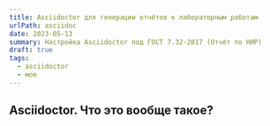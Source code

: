 ```yaml
---
title: Asciidoctor для генерации отчётов к лабораторным работам
urlPath: asciidoc
date: 2023-05-13
summary: Настройка Asciidoctor под ГОСТ 7.32-2017 (Отчёт по НИР)
draft: true
tags:
  - asciidoctor
  - мое
---
```


## Asciidoctor. Что это вообще такое?
